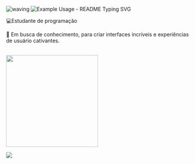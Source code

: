 ![waving](https://capsule-render.vercel.app/api?type=waving&height=130&!&fontAlign=5&fontAlignY=5&color=gradient)
<img src="https://readme-typing-svg.demolab.com/?lines=Seja+Bem+vindo!;Olá+Sou+,+Raquel!;!&font=Fira&%20Code&center=true&color=152020&width=200&height=50&duration=4000&pause=1000" alt="Example Usage - README Typing SVG">

💻Estudante de programação<br>
   
🚀 Em busca de conhecimento, para criar interfaces incríveis e experiências de usuário cativantes.
 </h4> <br/>


<img src= https://github.com/RaquelCSM/RaquelCSM/assets/92937300/69c30427-34f6-48f3-91e6-d6af4043ab70 width=250px/>
<p align="left">
<a href="https://www.linkedin.com/in/raquel-machado-33a02765/" target="_blank"><img loading="lazy" src="https://img.shields.io/badge/-LinkedIn-%230077B5?style=for-the-badge&logo=linkedin&logoColor=white" 

  </p>
</div>
